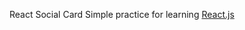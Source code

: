 React Social Card
Simple practice for learning [React.js](https://reactjs.org)

[](https://screenshotscdn.firefoxusercontent.com/images/664efd62-efa0-4015-b7e4-699386054baf.png)